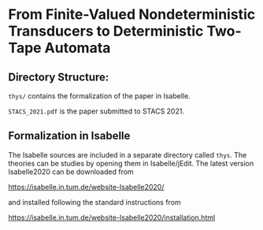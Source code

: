 # From Finite-Valued Nondeterministic Transducers to Deterministic Two-Tape Automata

## Directory Structure:

`thys/` contains the formalization of the paper in Isabelle.

`STACS_2021.pdf` is the paper submitted to STACS 2021.

## Formalization in Isabelle

The Isabelle sources are included in a separate directory called `thys`.
The theories can be studies by opening them in Isabelle/jEdit.
The latest version Isabelle2020 can be downloaded from

https://isabelle.in.tum.de/website-Isabelle2020/

and installed following the standard instructions from

https://isabelle.in.tum.de/website-Isabelle2020/installation.html
